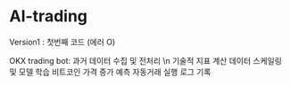 # AI-trading

Version1 : 첫번째 코드 (에러 O)

OKX trading bot: 
  과거 데이터 수집 및 전처리 \n
  기술적 지표 계산
  데이터 스케일링 및 모델 학습
  비트코인 가격 증가 예측
  자동거래 실행
  로그 기록
